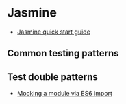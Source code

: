 # Jasmine 

- [Jasmine quick start guide](./quick-start.md)


## Common testing patterns



## Test double patterns

- [Mocking a module via ES6 import](./mock-module.md)
